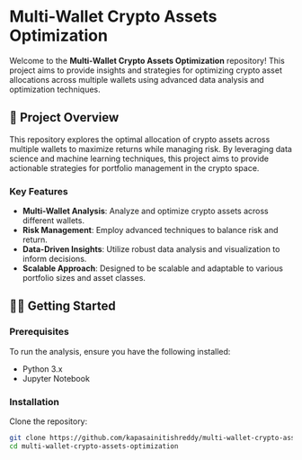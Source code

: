 # Multi-Wallet Crypto Assets Optimization

Welcome to the **Multi-Wallet Crypto Assets Optimization** repository! This project aims to provide insights and strategies for optimizing crypto asset allocations across multiple wallets using advanced data analysis and optimization techniques.

## 📌 Project Overview

This repository explores the optimal allocation of crypto assets across multiple wallets to maximize returns while managing risk. By leveraging data science and machine learning techniques, this project aims to provide actionable strategies for portfolio management in the crypto space.

### Key Features

- **Multi-Wallet Analysis**: Analyze and optimize crypto assets across different wallets.
- **Risk Management**: Employ advanced techniques to balance risk and return.
- **Data-Driven Insights**: Utilize robust data analysis and visualization to inform decisions.
- **Scalable Approach**: Designed to be scalable and adaptable to various portfolio sizes and asset classes.

## 🧑‍💻 Getting Started

### Prerequisites

To run the analysis, ensure you have the following installed:

- Python 3.x
- Jupyter Notebook

### Installation

Clone the repository:

```bash
git clone https://github.com/kapasainitishreddy/multi-wallet-crypto-assets-optimization.git
cd multi-wallet-crypto-assets-optimization
